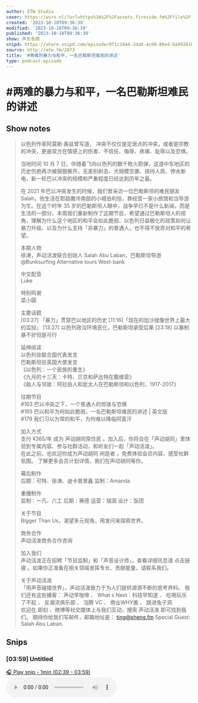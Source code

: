 ```yaml
---
author: ETW Studio
cover: https://wsrv.nl/?url=https%3A%2F%2Fassets.fireside.fm%2Ffile%2Ffireside-images-2024%2Fpodcasts%2Fimages%2F8%2F8dd8a56f-9636-415a-8c00-f9ca6778e511%2Fcover.jpg%3Fv%3D4&w=200&h=200
created: '2023-10-10T09:36:39'
modified: '2023-10-10T09:36:39'
published: '2023-10-10T09:36:39'
show: 声东击西
snipd: https://share.snipd.com/episode/0f1c3444-2da0-4c60-86e4-8a9928184a57
source: http://etw.fm/2073
title: '#两难的暴力与和平，一名巴勒斯坦难民的讲述'
type: podcast-episode
---
```


# #两难的暴力与和平，一名巴勒斯坦难民的讲述
## Show notes
> 以色列作家阿莫斯·奥兹曾写道， 冲突不仅仅是定居点的冲突，或者是宗教的冲突，更是双方在情感上的伤害、不信任、侮辱、疼痛、耻辱以及恐惧。
> 
> 
> 当地时间 10 月 7 日，伴随着飞向以色列的数千枚火箭弹，这道中东地区的历史伤疤再次被狠狠撕开。无差别射击、大规模空袭、挟持人质、停水断电，新一轮巴以冲突的规模和严重程度已经达到历年之最。
> 
> 
> 在 2021 年巴以冲突发生的时候，我们曾采访一位巴勒斯坦的难民朋友 Salah，他生活在耶路撒冷南部的小城伯利恒，靠经营一家小旅馆和当导游为生。在这个时年 35 岁的巴勒斯坦人眼中，战争早已不是什么新闻，而是生活的一部分。本周我们重新制作了这期节目，希望通过巴勒斯坦人的视角，理解为什么这个地区的和平会如此脆弱、以色列日益极化的政策如何让暴力升级、以及为什么支持「非暴力」的普通人，也不得不放弃对和平的希望。
> 
> 
> 本期人物  
> 徐涛，声动活泼联合创始人 
> Salah Abu Laban，巴勒斯坦导游 @Bunksurfing Alternative tours West-bank 
> 
> 
> 中文配音  
> Luke
> 
> 
> 特别鸣谢  
> 菜小圓
> 
> 
> 主要话题  
> [03:27] 「暴力」贯穿巴以地区的历史 
> [11:16]「现在的加沙就像世界上最大的监狱」 
> [13:27] 以色列政治环境恶化，巴勒斯坦承受后果 
> [23:18] 以暴制暴不好但是可行
> 
> 
> 延伸阅读  
> 以色列驻联合国代表发言  
> 巴勒斯坦驻英国大使发言  
> 《以色列：一个民族的重生》  
> 《九月的十三天：卡特、贝京和萨达特在戴维营》  
> 《敌人与邻居：阿拉伯人和犹太人在巴勒斯坦和以色列，1917-2017》 
> 
> 
> 往期节目  
> #163 巴以冲突之下，一个普通人的惊骇与恐惧  
> #165 巴以和平为何如此脆弱，一名巴勒斯坦难民的讲述 | 英文版  
> #179 我们习以为常的和平，为何难以降临阿富汗 
> 
> 
> 加入方式  
> 支付 ¥365/年  成为 声动胡同常住民 。加入后，你将会在「声动胡同」里体验到专属内容、参与社群活动，和听友们一起「声动活泼」。  
> 在此之前，也欢迎你成为声动胡同 闲逛者  ，免费体验会员内容、感受社群氛围。 了解更多会员计划详情，我们在声动胡同等你。  
> 
> 
> 幕后制作  
> 后期：可特、徐涛、迪卡普里鑫 
> 监制：Amanda
> 
> 
> 重播制作  
> 监制：一凡、六工 
> 后期：赛德 
> 运营：瑞涵 
> 设计：饭团
> 
> 
> 关于节目  
> Bigger Than Us，渴望多元视角，用发问来探索世界。
> 
> 
> 商务合作  
> 声动活泼商务合作咨询 
> 
> 
> 加入我们  
> 声动活泼正在招聘「节目监制」和「声音设计师」，查看详细讯息请  点击链接  。如果你正准备在相关领域发挥专长、贡献能量，请联系我们。
> 
> 
> 关于声动活泼  
> 「用声音碰撞世界」，声动活泼致力于为人们提供源源不断的思考养料。 
> 我们还有这些播客： 声动早咖啡 、 What s Next｜科技早知道 、 吃喝玩乐了不起 、 反潮流俱乐部 、 泡腾 VC 、 商业WHY酱 、 跳进兔子洞  
> 欢迎在 即刻 、微博等社交媒体上与我们互动，搜索  声动活泼  即可找到我们。 
> 期待你给我们写邮件，邮箱地址是： ting@sheng.fm 
> Special Guest: Salah Abu Laban.

## Snips
### [03:59] Untitled
[🎧 Play snip - 1min️ (02:39 - 03:59)](https://share.snipd.com/snip/bf3b3fca-9860-4eda-a588-582080b1bfb5)
<audio controls> <source src="https://chtbl.com/track/GGD9D/aphid.fireside.fm/d/1437767933/8dd8a56f-9636-415a-8c00-f9ca6778e511/8901ae1c-5a36-4722-9f47-012a3456ddc5.mp3#t=02:39,03:59"> </audio>
